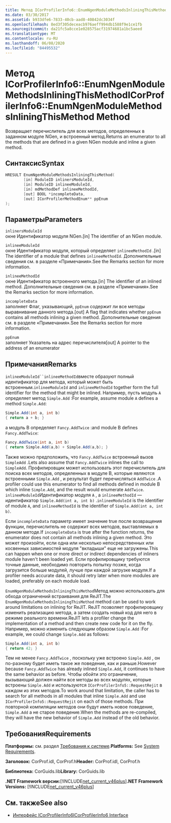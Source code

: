 ```yaml
---
title: Метод ICorProfilerInfo6::EnumNgenModuleMethodsInliningThisMethod
ms.date: 03/30/2017
ms.assetid: b933dfe6-7833-40cb-aad8-40842dc3034f
ms.openlocfilehash: 8ed3f305deceacb976aeff994db1588f9e1ce1fb
ms.sourcegitcommit: da21fc5a8cce1e028575acf31974681a1bc5aeed
ms.translationtype: MT
ms.contentlocale: ru-RU
ms.lasthandoff: 06/08/2020
ms.locfileid: "84495532"
---
```

# <a name="icorprofilerinfo6enumngenmodulemethodsinliningthismethod-method"></a><span data-ttu-id="1df14-102">Метод ICorProfilerInfo6::EnumNgenModuleMethodsInliningThisMethod</span><span class="sxs-lookup"><span data-stu-id="1df14-102">ICorProfilerInfo6::EnumNgenModuleMethodsInliningThisMethod Method</span></span>

<span data-ttu-id="1df14-103">Возвращает перечислитель для всех методов, определенных в заданном модуле NGen, и встроенный метод.</span><span class="sxs-lookup"><span data-stu-id="1df14-103">Returns an enumerator to all the methods that are defined in a given NGen module and inline a given method.</span></span>

## <a name="syntax"></a><span data-ttu-id="1df14-104">Синтаксис</span><span class="sxs-lookup"><span data-stu-id="1df14-104">Syntax</span></span>

```cpp
HRESULT EnumNgenModuleMethodsInliningThisMethod(
        [in] ModuleID inlinersModuleId,
        [in] ModuleID inlineeModuleId,
        [in] mdMethodDef inlineeMethodId,
        [out] BOOL *incompleteData,
        [out] ICorProfilerMethodEnum** ppEnum
);
```

## <a name="parameters"></a><span data-ttu-id="1df14-105">Параметры</span><span class="sxs-lookup"><span data-stu-id="1df14-105">Parameters</span></span>

`inlinersModuleId`\
<span data-ttu-id="1df14-106">окне Идентификатор модуля NGen.</span><span class="sxs-lookup"><span data-stu-id="1df14-106">[in] The identifier of an NGen module.</span></span>

`inlineeModuleId`\
<span data-ttu-id="1df14-107">окне Идентификатор модуля, который определяет `inlineeMethodId` .</span><span class="sxs-lookup"><span data-stu-id="1df14-107">[in] The identifier of a module that defines `inlineeMethodId`.</span></span> <span data-ttu-id="1df14-108">Дополнительные сведения см. в разделе «Примечания».</span><span class="sxs-lookup"><span data-stu-id="1df14-108">See the Remarks section for more information.</span></span>

`inlineeMethodId`\
<span data-ttu-id="1df14-109">окне Идентификатор встроенного метода.</span><span class="sxs-lookup"><span data-stu-id="1df14-109">[in] The identifier of an inlined method.</span></span> <span data-ttu-id="1df14-110">Дополнительные сведения см. в разделе «Примечания».</span><span class="sxs-lookup"><span data-stu-id="1df14-110">See the Remarks section for more information.</span></span>

`incompleteData`\
<span data-ttu-id="1df14-111">заполняет Флаг, указывающий, `ppEnum` содержит ли все методы выравнивание данного метода.</span><span class="sxs-lookup"><span data-stu-id="1df14-111">[out] A flag that indicates whether `ppEnum` contains all methods inlining a given method.</span></span>  <span data-ttu-id="1df14-112">Дополнительные сведения см. в разделе «Примечания».</span><span class="sxs-lookup"><span data-stu-id="1df14-112">See the Remarks section for more information.</span></span>

`ppEnum`\
<span data-ttu-id="1df14-113">заполняет Указатель на адрес перечислителя</span><span class="sxs-lookup"><span data-stu-id="1df14-113">[out] A pointer to the address of an enumerator</span></span>

## <a name="remarks"></a><span data-ttu-id="1df14-114">Примечания</span><span class="sxs-lookup"><span data-stu-id="1df14-114">Remarks</span></span>

<span data-ttu-id="1df14-115">`inlineeModuleId``inlineeMethodId`вместе образуют полный идентификатор для метода, который может быть встроенным.</span><span class="sxs-lookup"><span data-stu-id="1df14-115">`inlineeModuleId` and `inlineeMethodId` together form the full identifier for the method that might be inlined.</span></span> <span data-ttu-id="1df14-116">Например, пусть модуль `A` определяет метод `Simple.Add` :</span><span class="sxs-lookup"><span data-stu-id="1df14-116">For example, assume module `A` defines a method `Simple.Add`:</span></span>

```csharp
Simple.Add(int a, int b)
{ return a + b; }
```

<span data-ttu-id="1df14-117">а модуль B определяет `Fancy.AddTwice` :</span><span class="sxs-lookup"><span data-stu-id="1df14-117">and module B defines `Fancy.AddTwice`:</span></span>

```csharp
Fancy.AddTwice(int a, int b)
{ return Simple.Add(a,b) + Simple.Add(a,b); }
```

<span data-ttu-id="1df14-118">Также можно предположить, что `Fancy.AddTwice` встроенный вызов `SimpleAdd` .</span><span class="sxs-lookup"><span data-stu-id="1df14-118">Lets also assume that `Fancy.AddTwice` inlines the call to `SimpleAdd`.</span></span> <span data-ttu-id="1df14-119">Профилировщик может использовать этот перечислитель для поиска всех методов, определенных в модуле B, которые являются встроенными `Simple.Add` , и результат будет перечисляться `AddTwice` .</span><span class="sxs-lookup"><span data-stu-id="1df14-119">A profiler could use this enumerator to find all methods defined in module B which inline `Simple.Add`, and the result would enumerate `AddTwice`.</span></span>  <span data-ttu-id="1df14-120">`inlineeModuleId`Идентификатор модуля `A` , а `inlineeMethodId` — идентификатор `Simple.Add(int a, int b)` .</span><span class="sxs-lookup"><span data-stu-id="1df14-120">`inlineeModuleId` is the identifier of module `A`, and `inlineeMethodId` is the identifier of `Simple.Add(int a, int b)`.</span></span>

<span data-ttu-id="1df14-121">Если `incompleteData` параметр имеет значение true после возвращения функции, перечислитель не содержит всех методов, выставляемых в данном методе.</span><span class="sxs-lookup"><span data-stu-id="1df14-121">If `incompleteData` is true after the function returns, the enumerator does not contain all methods inlining a given method.</span></span> <span data-ttu-id="1df14-122">Это может произойти, если одна или несколько непосредственных или косвенных зависимостей модуля "вкладыши" еще не загружены.</span><span class="sxs-lookup"><span data-stu-id="1df14-122">This can happen when one or more direct or indirect dependencies of inliners module haven't been loaded yet.</span></span> <span data-ttu-id="1df14-123">Если профилировщику требуются точные данные, необходимо повторить попытку позже, когда загрузится больше модулей, лучше при каждой загрузке модуля.</span><span class="sxs-lookup"><span data-stu-id="1df14-123">If a profiler needs accurate data, it should retry later when more modules are loaded, preferably on each module load.</span></span>

<span data-ttu-id="1df14-124">`EnumNgenModuleMethodsInliningThisMethod`Метод можно использовать для обхода ограничений встраивания для ReJIT.</span><span class="sxs-lookup"><span data-stu-id="1df14-124">The `EnumNgenModuleMethodsInliningThisMethod` method can be used to work around limitations on inlining for ReJIT.</span></span> <span data-ttu-id="1df14-125">ReJIT позволяет профилировщику изменить реализацию метода, а затем создать новый код для него в режиме реального времени.</span><span class="sxs-lookup"><span data-stu-id="1df14-125">ReJIT lets a profiler change the implementation of a method and then create new code for it on the fly.</span></span> <span data-ttu-id="1df14-126">Например, можно изменить следующим образом `Simple.Add` :</span><span class="sxs-lookup"><span data-stu-id="1df14-126">For example, we could change `Simple.Add` as follows:</span></span>

```csharp
Simple.Add(int a, int b)
{ return 42; }
```

<span data-ttu-id="1df14-127">Тем не менее `Fancy.AddTwice` , поскольку уже встроено `Simple.Add` , он по-разному будет иметь такое же поведение, как и раньше.</span><span class="sxs-lookup"><span data-stu-id="1df14-127">However because `Fancy.AddTwice` has already inlined `Simple.Add`, it continues to have the same behavior as before.</span></span> <span data-ttu-id="1df14-128">Чтобы обойти это ограничение, вызывающий должен найти все методы во всех модулях, которые встроены `Simple.Add` и используются `ICorProfilerInfo5::RequestRejit` в каждом из этих методов.</span><span class="sxs-lookup"><span data-stu-id="1df14-128">To work around that limitation, the caller has to search for all methods in all modules that inline `Simple.Add` and use `ICorProfilerInfo5::RequestRejit` on each of those methods.</span></span> <span data-ttu-id="1df14-129">При повторной компиляции методов они будут иметь новое поведение, `Simple.Add` а не старое поведение.</span><span class="sxs-lookup"><span data-stu-id="1df14-129">When the methods are re-compiled, they will have the new behavior of `Simple.Add` instead of the old behavior.</span></span>

## <a name="requirements"></a><span data-ttu-id="1df14-130">Требования</span><span class="sxs-lookup"><span data-stu-id="1df14-130">Requirements</span></span>

<span data-ttu-id="1df14-131">**Платформы:** см. раздел [Требования к системе](../../get-started/system-requirements.md).</span><span class="sxs-lookup"><span data-stu-id="1df14-131">**Platforms:** See [System Requirements](../../get-started/system-requirements.md).</span></span>

<span data-ttu-id="1df14-132">**Заголовок:** CorProf.idl, CorProf.h</span><span class="sxs-lookup"><span data-stu-id="1df14-132">**Header:** CorProf.idl, CorProf.h</span></span>

<span data-ttu-id="1df14-133">**Библиотека:** CorGuids.lib</span><span class="sxs-lookup"><span data-stu-id="1df14-133">**Library:** CorGuids.lib</span></span>

<span data-ttu-id="1df14-134">**.NET Framework версии:**[!INCLUDE[net_current_v46plus](../../../../includes/net-current-v46plus-md.md)]</span><span class="sxs-lookup"><span data-stu-id="1df14-134">**.NET Framework Versions:** [!INCLUDE[net_current_v46plus](../../../../includes/net-current-v46plus-md.md)]</span></span>

## <a name="see-also"></a><span data-ttu-id="1df14-135">См. также</span><span class="sxs-lookup"><span data-stu-id="1df14-135">See also</span></span>

- [<span data-ttu-id="1df14-136">Интерфейс ICorProfilerInfo6</span><span class="sxs-lookup"><span data-stu-id="1df14-136">ICorProfilerInfo6 Interface</span></span>](icorprofilerinfo6-interface.md)
